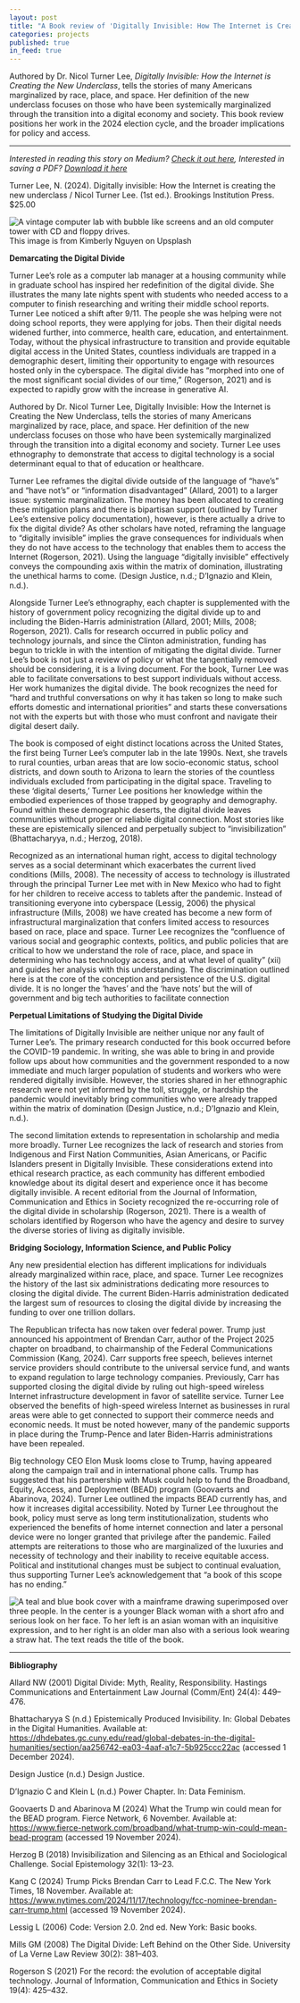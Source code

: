 ```yaml
---
layout: post
title: "A Book review of 'Digitally Invisible: How The Internet is Creating the New Underclass'"
categories: projects
published: true
in_feed: true
---
```

Authored by Dr. Nicol Turner Lee, *Digitally Invisible: How the Internet is Creating the New Underclass*, tells the stories of many Americans marginalized by race, place, and space. Her definition of the new underclass focuses on those who have been systemically marginalized through the transition into a digital economy and society. This book review positions her work in the 2024 election cycle, and the broader implications for policy and access.

---

*Interested in reading this story on Medium? [Check it out here](https://medium.com/@naca4005/a-book-review-of-digitally-invisible-how-the-internet-is-creating-the-new-underclass-601a728c2747), Interested in saving a PDF? [Download it here](https://drive.google.com/file/d/1kbUFIOw2WSlz55nFsCgmAxbMJlUuGByQ/view)*

Turner Lee, N. (2024). Digitally invisible: How the Internet is creating the new underclass / Nicol Turner Lee. (1st ed.). Brookings Institution Press. $25.00 

<section>
	<div class="box alt">
		<div class="row gtr-50 gtr-uniform">
			<div class="col-12"><span class="image fit"><img src="/assets/images/kimberly-nguyen-computer-lab-unsplash.jpg" alt="A vintage computer lab with bubble like screens and an old computer tower with CD and floppy drives."  /></span>
         <figcaption>This image is from Kimberly Nguyen on Upsplash</figcaption>
			</div>
		</div>
	</div>
</section>

**Demarcating the Digital Divide**

Turner Lee’s role as a computer lab manager at a housing community while in graduate school has inspired her redefinition of the digital divide. She illustrates the many late nights spent with students who needed access to a computer to finish researching and writing their middle school reports. Turner Lee noticed a shift after 9/11. The people she was helping were not doing school reports, they were applying for jobs.  Then their digital needs widened further, into commerce, health care, education, and entertainment. Today, without the physical infrastructure to transition and provide equitable digital access in the United States, countless individuals are trapped in a demographic desert, limiting their opportunity to engage with resources hosted only in the cyberspace. The digital divide has “morphed into one of the most significant social divides of our time,” (Rogerson, 2021) and is expected to rapidly grow with the increase in generative AI. 

Authored by Dr. Nicol Turner Lee, Digitally Invisible: How the Internet is Creating the New Underclass, tells the stories of many Americans marginalized by race, place, and space. Her definition of the new underclass focuses on those who have been systemically marginalized through the transition into a digital economy and society. Turner Lee uses ethnography to demonstrate that access to digital technology is a social determinant equal to that of education or healthcare.  

Turner Lee reframes the digital divide outside of the language of “have’s” and “have not’s” or “information disadvantaged” (Allard, 2001) to a larger issue: systemic marginalization. The money has been allocated to creating these mitigation plans and there is bipartisan support (outlined by Turner Lee’s extensive policy documentation), however, is there actually a drive to fix the digital divide? As other scholars have noted, reframing the language to “digitally invisible” implies the grave consequences for individuals when they do not have access to the technology that enables them to access the Internet (Rogerson, 2021). Using the language “digitally invisible” effectively conveys the compounding axis within the matrix of domination, illustrating the unethical harms to come.  (Design Justice, n.d.; D’Ignazio and Klein, n.d.). 

Alongside Turner Lee’s ethnography, each chapter is supplemented with the history of government policy recognizing the digital divide up to and including the Biden-Harris administration (Allard, 2001; Mills, 2008; Rogerson, 2021). Calls for research occurred in public policy and technology journals, and since the Clinton administration, funding has begun to trickle in with the intention of mitigating the digital divide. Turner Lee’s book is not just a review of policy or what the tangentially removed should be considering, it is a living document. For the book, Turner Lee was able to facilitate conversations to best support individuals without access. Her work humanizes the digital divide. The book recognizes the need for “hard and truthful conversations on why it has taken so long to make such efforts domestic and international priorities” and starts these conversations not with the experts but with those who must confront and navigate their digital desert daily. 

The book is composed of eight distinct locations across the United States, the first being Turner Lee’s computer lab in the late 1990s. Next, she travels to rural counties, urban areas that are low socio-economic status, school districts, and down south to Arizona to learn the stories of the countless individuals excluded from participating in the digital space. Traveling to these ‘digital deserts,’ Turner Lee positions her knowledge within the embodied experiences of those trapped by geography and demography. Found within these demographic deserts, the digital divide leaves communities without proper or reliable digital connection. Most stories like these are epistemically silenced and perpetually subject to “invisibilization” (Bhattacharyya, n.d.; Herzog, 2018).  

Recognized as an international human right, access to digital technology serves as a social determinant which exacerbates the current lived conditions (Mills, 2008). The necessity of access to technology is illustrated through the principal Turner Lee met with in New Mexico who had to fight for her children to receive access to tablets after the pandemic. Instead of transitioning everyone into cyberspace (Lessig, 2006) the physical infrastructure (Mills, 2008) we have created has become a new form of infrastructural marginalization that confers limited access to resources based on race, place and space. Turner Lee recognizes the “confluence of various social and geographic contexts, politics, and public policies that are critical to how we understand the role of race, place, and space in determining who has technology access, and at what level of quality” (xii) and guides her analysis with this understanding. The discrimination outlined here is at the core of the conception and persistence of the U.S. digital divide. It is no longer the ‘haves’ and the ‘have nots’ but the will of government and big tech authorities to facilitate connection 

**Perpetual Limitations of Studying the Digital Divide**

The limitations of Digitally Invisible are neither unique nor any fault of Turner Lee’s. The primary research conducted for this book occurred before the COVID-19 pandemic. In writing, she was able to bring in and provide follow ups about how communities and the government responded to a now immediate and much larger population of students and workers who were rendered digitally invisible. However, the stories shared in her ethnographic research were not yet informed by the toll, struggle, or hardship the pandemic would inevitably bring communities who were already trapped within the matrix of domination (Design Justice, n.d.; D’Ignazio and Klein, n.d.).  

The second limitation extends to representation in scholarship and media more broadly. Turner Lee recognizes the lack of research and stories from Indigenous and First Nation Communities, Asian Americans, or Pacific Islanders present in Digitally Invisible. These considerations extend into ethical research practice, as each community has different embodied knowledge about its digital desert and experience once it has become digitally invisible. A recent editorial from the Journal of Information, Communication and Ethics in Society recognized the re-occurring role of the digital divide in scholarship (Rogerson, 2021). There is a wealth of scholars identified by Rogerson who have the agency and desire to survey the diverse stories of living as digitally invisible. 

**Bridging Sociology, Information Science, and Public Policy** 

Any new presidential election has different implications for individuals already marginalized within race, place, and space. Turner Lee recognizes the history of the last six administrations dedicating more resources to closing the digital divide. The current Biden-Harris administration dedicated the largest sum of resources to closing the digital divide by increasing the funding to over one trillion dollars. 

The Republican trifecta has now taken over federal power. Trump just announced his appointment of Brendan Carr, author of the Project 2025 chapter on broadband, to chairmanship of the  Federal Communications Commission (Kang, 2024). Carr supports free speech, believes internet service providers should contribute to the universal service fund, and wants to expand regulation to large technology companies. Previously, Carr has supported closing the digital divide by ruling out high-speed wireless Internet infrastructure development in favor of satellite service. Turner Lee observed the benefits of high-speed wireless Internet as businesses in rural areas were able to get connected to support their commerce needs and economic needs. It must be noted however, many of the pandemic supports in place during the Trump-Pence and later Biden-Harris administrations have been repealed.  

Big technology CEO Elon Musk looms close to Trump, having appeared along the campaign trail and in international phone calls. Trump has suggested that his partnership with Musk could help to fund the Broadband, Equity, Access, and Deployment (BEAD) program (Goovaerts and Abarinova, 2024). Turner Lee outlined the impacts BEAD currently has, and how it increases digital accessibility. Noted by Turner Lee throughout the book, policy must serve as long term institutionalization, students who experienced the benefits of home internet connection and later a personal device were no longer granted that privilege after the pandemic. Failed attempts are reiterations to those who are marginalized of the luxuries and necessity of technology and their inability to receive equitable access. Political and institutional changes must be subject to continual evaluation, thus supporting Turner Lee’s acknowledgement that “a book of this scope has no ending.”

<section>
	<div class="box alt">
		<div class="row gtr-50 gtr-uniform">
			<div class="col-12"><span class="image fit"><img src="/assets/images/digitally invisible cover.png" alt="A teal and blue book cover with a mainframe drawing superimposed over three people. In the center is a younger Black woman with a short afro and serious look on her face. To her left is an asian woman with an inquisitive expression, and to her right is an older man also with a serious look wearing a straw hat. The text reads the title of the book."  /></span> 
			</div>
		</div>
	</div>
</section>
 
---
**Bibliography**

Allard NW (2001) Digital Divide: Myth, Reality, Responsibility. Hastings Communications and Entertainment Law Journal (Comm/Ent) 24(4): 449–476. 

Bhattacharyya S (n.d.) Epistemically Produced Invisibility. In: Global Debates in the Digital Humanities. Available at: https://dhdebates.gc.cuny.edu/read/global-debates-in-the-digital-humanities/section/aa256742-ea03-4aaf-a1c7-5b925ccc22ac (accessed 1 December 2024). 

Design Justice (n.d.) Design Justice. 

D’Ignazio C and Klein L (n.d.) Power Chapter. In: Data Feminism. 

Goovaerts D and Abarinova M (2024) What the Trump win could mean for the BEAD program. Fierce Network, 6 November. Available at: https://www.fierce-network.com/broadband/what-trump-win-could-mean-bead-program (accessed 19 November 2024). 

Herzog B (2018) Invisibilization and Silencing as an Ethical and Sociological Challenge. Social Epistemology 32(1): 13–23. 

Kang C (2024) Trump Picks Brendan Carr to Lead F.C.C. The New York Times, 18 November. Available at: https://www.nytimes.com/2024/11/17/technology/fcc-nominee-brendan-carr-trump.html (accessed 19 November 2024). 

Lessig L (2006) Code: Version 2.0. 2nd ed. New York: Basic books. 

Mills GM (2008) The Digital Divide: Left Behind on the Other Side. University of La Verne Law Review 30(2): 381–403. 

Rogerson S (2021) For the record: the evolution of acceptable digital technology. Journal of Information, Communication and Ethics in Society 19(4): 425–432. 

 
